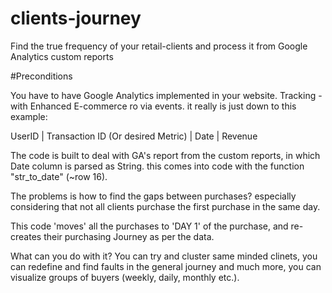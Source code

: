 # clients-journey
Find the true frequency of your retail-clients and process it from Google Analytics custom reports


#Preconditions

You have to have Google Analytics implemented in your website.
Tracking - with Enhanced E-commerce ro via events.
it really is just down to this example:

UserID | Transaction ID (Or desired Metric) | Date | Revenue

The code is built to deal with GA's report from the custom reports, in which Date column is parsed as String.
this comes into code with the function "str_to_date" (~row 16).

The problems is how to find the gaps between purchases?
especially considering that not all clients purchase the first purchase in the same day.

This code 'moves' all the purchases to 'DAY 1' of the purchase, and re-creates their purchasing Journey as per the data.

What can you do with it?
You can try and cluster same minded clinets, you can redefine and find faults in the general journey and much more, you can visualize groups of buyers (weekly, daily, monthly etc.).

